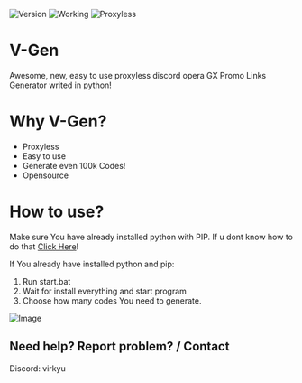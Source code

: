 ![Version](https://img.shields.io/badge/version-1.0-purple)  ![Working](https://img.shields.io/badge/Working-True-purple)  ![Proxyless](https://img.shields.io/badge/Proxyless-True-purple)

# V-Gen
Awesome, new, easy to use proxyless discord 
opera GX Promo Links Generator writed in python!

# Why V-Gen?
- Proxyless
- Easy to use
- Generate even 100k Codes!
- Opensource

# How to use?
Make sure You have already installed python with PIP.
If u dont know how to do that [Click Here](https://www.youtube.com/watch?v=dYfKJMPNMDw)!

If You already have installed python and pip:
1. Run start.bat
2. Wait for install everything and start program
3. Choose how many codes You need to generate.

![Image](https://i.ibb.co/p25N7hR/image.png)

## Need help? Report problem? / Contact
Discord: virkyu
